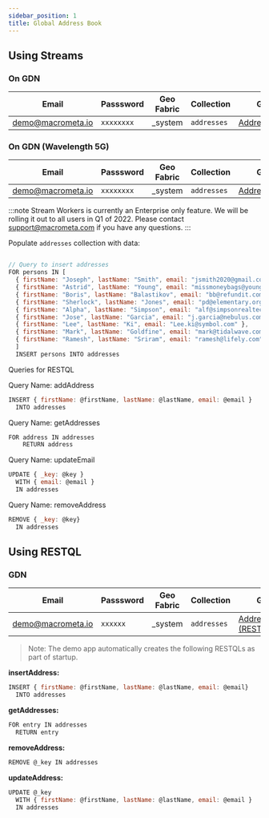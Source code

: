 ```yaml
---
sidebar_position: 1
title: Global Address Book
---
```


## Using Streams

### On GDN

| **Email**         | **Passsword** | **Geo Fabric** | **Collection** | **GUI**                                                                      | **Source Code**                                                         |
| ----------------- | ------------- | -------------- | -------------- | ---------------------------------------------------------------------------- | ----------------------------------------------------------------------- |
| demo@macrometa.io | `xxxxxxxx`    | \_system       | `addresses`    | [AddressBook](https://macrometacorp.github.io/tutorial-addressbook-streams/) | [github](https://github.com/Macrometacorp/tutorial-addressbook-streams) |

### On GDN (Wavelength 5G)

| **Email**         | **Passsword** | **Geo Fabric** | **Collection** |**GUI**                                                                        | **Source Code** |
| ----------------- | ------------- | -------------- | -------------- | ------------------------------------------------------------------------------ | --------------- |
| demo@macrometa.io | `xxxxxxxx`    | \_system       | `addresses`    | [AddressBook](https://macrometacorp.github.io/addressbook-streams-wavelength/) |

:::note
Stream Workers is currently an Enterprise only feature. We will be rolling it out to all users in Q1 of 2022.
Please contact support@macrometa.com if you have any questions.
:::

Populate `addresses` collection with data:

```js

// Query to insert addresses
FOR persons IN [
  { firstName: "Joseph", lastName: "Smith", email: "jsmith2020@gmail.com" },
  { firstName: "Astrid", lastName: "Young", email: "missmoneybags@young.co.sg" },
  { firstName: "Boris", lastName: "Balastikov", email: "bb@refundit.com" },
  { firstName: "Sherlock", lastName: "Jones", email: "pd@elementary.org" },
  { firstName: "Alpha", lastName: "Simpson", email: "alf@simpsonrealtech.com" },
  { firstName: "Jose", lastName: "Garcia", email: "j.garcia@nebulus.com" },
  { firstName: "Lee", lastName: "Ki", email: "Lee.ki@symbol.com" },
  { firstName: "Mark", lastName: "Goldfine", email: "mark@tidalwave.com" },
  { firstName: "Ramesh", lastName: "Sriram", email: "ramesh@lifely.com" } 
  ]
  INSERT persons INTO addresses

```

Queries for RESTQL

Query Name: addAddress
```js
INSERT { firstName: @firstName, lastName: @lastName, email: @email }
  INTO addresses
```

Query Name: getAddresses
```js
FOR address IN addresses
    RETURN address
```

Query Name: updateEmail
```js
UPDATE { _key: @key }
  WITH { email: @email }
  IN addresses
```

Query Name: removeAddress
```js
REMOVE { _key: @key} 
  IN addresses
```

## Using RESTQL

### GDN

| **Email**         | **Passsword** | **Geo Fabric** | **Collection** | **GUI**                                                                              | **Source Code**                                                        |
| ----------------- | ------------- | -------------- | -------------- | ------------------------------------------------------------------------------------ | ---------------------------------------------------------------------- |
| demo@macrometa.io | `xxxxxx`      | \_system       | `addresses`    | [AddressBook (RESTQL)](https://macrometacorp.github.io/tutorial-addressbook-restql/) | [github](https://github.com/Macrometacorp/tutorial-addressbook-restql) |

> Note: The demo app automatically creates the following RESTQLs as part of startup.

**insertAddress:**
```js
INSERT { firstName: @firstName, lastName: @lastName, email: @email}
  INTO addresses
```

**getAddresses:**
```js
FOR entry IN addresses
  RETURN entry
```

**removeAddress:**
```js
REMOVE @_key IN addresses
```

**updateAddress:**
```js
UPDATE @_key
  WITH { firstName: @firstName, lastName: @lastName, email: @email }
  IN addresses
```
